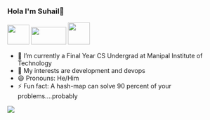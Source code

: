 ### Hola I'm Suhail👋
<a href="https://www.linkedin.com/in/suhail-moidin/"><img src="https://theshepherdgroup.com/wp-content/uploads/2018/11/12.png" width=50px height=45px></a>
<a href="mailto: suhailmoidin96@gmail.com"><img src="https://1000logos.net/wp-content/uploads/2021/05/Gmail-logo.png" width=80px height=40px></a>
<a href="https://twitter.com/suhail_moidin"><img src="https://github.com/johan/svg-cleanups/blob/master/logos/twitter.svg" width=50px height=50px></a>

- 🔭 I’m currently a Final Year CS Undergrad at Manipal Institute of Technology 
- 👯 My interests are development and devops 
- 😄 Pronouns: He/Him
- ⚡ Fun fact: A hash-map can solve 90 percent of your problems....probably

<img src="https://github-readme-stats.vercel.app/api?username=suhailol&&show_icons=true&title_color=ffffff&icon_color=bb2acf&text_color=daf7dc&bg_color=151515">


